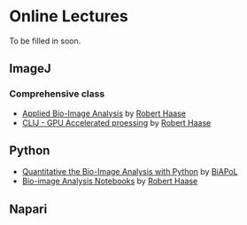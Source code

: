 # Online Lectures

To be filled in soon.

## ImageJ

### Comprehensive class

 * [Applied Bio-Image Analysis](https://www.youtube.com/playlist?list=PL5ESQNfM5lc7SAMstEu082ivW4BDMvd0U) by [Robert Haase](https://github.com/haesleinhuepf)
 * [CLIJ - GPU Accelerated proessing](https://www.youtube.com/playlist?list=PL5ESQNfM5lc79ZqnEGhiGbuFpeIRCvjs-) by [Robert Haase](https://github.com/haesleinhuepf)

## Python

 * [Quantitative the Bio-Image Analysis with Python](https://github.com/BiAPoL/Quantitative_Bio_Image_Analysis_with_Python_2022) by [BiAPoL](https://github.com/BiAPoL)
 * [Bio-image Analysis Notebooks](https://haesleinhuepf.github.io/BioImageAnalysisNotebooks/intro.html) by [Robert Haase](https://github.com/haesleinhuepf)

## Napari
